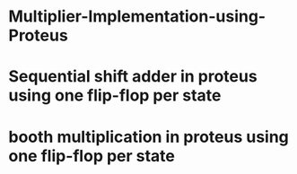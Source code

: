 # Multiplier-Implementation-using-Proteus
# Sequential shift adder in proteus using one flip-flop per state
# booth multiplication in proteus using one flip-flop per state